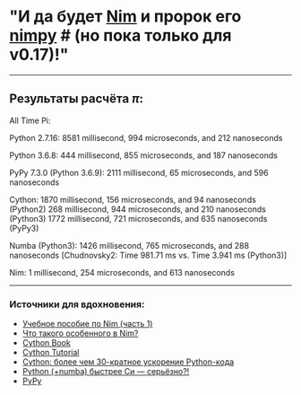 # "И да будет [Nim](https://nim-lang.org/docs/manual.html) и пророк его [nimpy](https://github.com/yglukhov/nimpy) # (но пока только для v0.17)!"

***

## Результаты расчёта $\pi$:

All Time Pi:

Python 2.7.16:
8581 millisecond, 994 microseconds, and 212 nanoseconds

Python 3.6.8:
444 millisecond, 855 microseconds, and 187 nanoseconds

PyPy 7.3.0 (Python 3.6.9):
2111 millisecond, 65 microseconds, and 596 nanoseconds

Cython:
1870 millisecond, 156 microseconds, and 94 nanoseconds (Python2)
268 millisecond, 944 microseconds, and 210 nanoseconds (Python3)
1772 millisecond, 721 microseconds, and 635 nanoseconds (PyPy3)

Numba (Python3):
1426 millisecond, 765 microseconds, and 288 nanoseconds
[Chudnovsky2: Time 981.71 ms vs. Time 3.941 ms (Python3)]

Nim:
1 millisecond, 254 microseconds, and 613 nanoseconds

***

### Источники для вдохновения:
* [Учебное пособие по Nim (часть 1)](https://habr.com/ru/post/271197/)
* [Что такого особенного в Nim?](https://habr.com/ru/post/258119/)
* [Cython Book](http://www.jyguagua.com/wp-content/uploads/2017/03/OReilly.Cython-A-Guide-for-Python-Programmers.pdf)
* [Cython Tutorial](http://docs.cython.org/en/latest/src/tutorial/cython_tutorial.html)
* [Cython: более чем 30-кратное ускорение Python-кода](https://habr.com/ru/company/ruvds/blog/462487/)
* [Python (+numba) быстрее Си — серьёзно?!](https://habr.com/ru/post/484136/)
* [PyPy](https://www.pypy.org/download.html)


